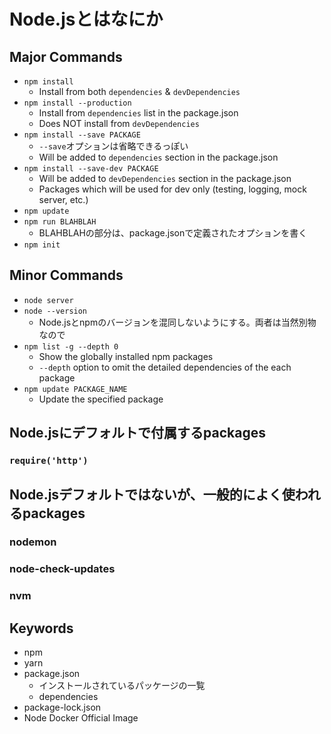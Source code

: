 # Node.jsとはなにか

## Major Commands

- `npm install`
    - Install from both `dependencies` & `devDependencies`
- `npm install --production`
    - Install from `dependencies` list in the package.json
    - Does NOT install from `devDependencies`
- `npm install --save PACKAGE`
    - `--save`オプションは省略できるっぽい
    - Will be added to `dependencies` section in the package.json
- `npm install --save-dev PACKAGE`
    - Will be added to `devDependencies` section in the package.json
    - Packages which will be used for dev only (testing, logging, mock server, etc.)
- `npm update`
- `npm run BLAHBLAH`
    - BLAHBLAHの部分は、package.jsonで定義されたオプションを書く
- `npm init`

## Minor Commands

- `node server`
- `node --version`
    - Node.jsとnpmのバージョンを混同しないようにする。両者は当然別物なので
- `npm list -g --depth 0`
    - Show the globally installed npm packages
    - `--depth` option to omit the detailed dependencies of the each package
- `npm update PACKAGE_NAME`
    - Update the specified package

## Node.jsにデフォルトで付属するpackages

### `require('http')`


## Node.jsデフォルトではないが、一般的によく使われるpackages

### nodemon
### node-check-updates

### nvm

## Keywords

- npm
- yarn
- package.json
    - インストールされているパッケージの一覧
    - dependencies
- package-lock.json
- Node Docker Official Image